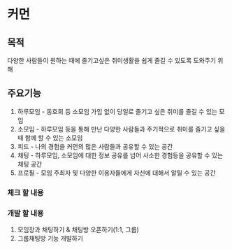 # 커먼

## 목적
다양한 사람들이 원하는 때에 즐기고싶은 취미생활을 쉽게 즐길 수 있도록 도와주기 위해

## 주요기능
1. 하루모임 - 동호회 등 소모임 가입 없이 당일로 즐기고 싶은 취미를 즐길 수 있는 모임
2. 소모임 - 하루모임 등을 통해 만난 다양한 사람들과 주기적으로 취미를 즐기고 싶을 때 함께 할 수 있는 소모임
3. 피드 - 나의 경험을 커먼의 많은 사람들과 공유할 수 있는 공간
4. 채팅 - 하루모임, 소모임에 대한 정보 공유를 넘어 사소한 경험등을 공유할 수 있는 채팅 공간
5. 프로필 - 모임 주최자 및 다양한 이용자들에게 자신에 대해서 알릴 수 있는 공간

### 체크 할 내용

### 개발 할 내용
1. 모임장과 채팅하기 & 채팅방 오픈하기(1:1, 그룹)
2. 그룹채팅방 기능 개발하기